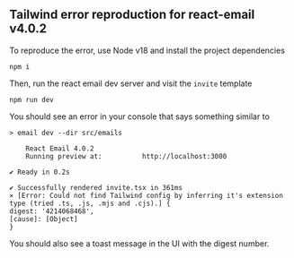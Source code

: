 ## Tailwind error reproduction for react-email v4.0.2

To reproduce the error, use Node v18 and install the project dependencies

```shell
npm i
```

Then, run the react email dev server and visit the `invite` template

```shell
npm run dev
```

You should see an error in your console that says something similar to 

```shell
> email dev --dir src/emails

    React Email 4.0.2
    Running preview at:          http://localhost:3000

✔ Ready in 0.2s

✔ Successfully rendered invite.tsx in 361ms
⨯ [Error: Could not find Tailwind config by inferring it's extension type (tried .ts, .js, .mjs and .cjs).] {
digest: '4214068468',
[cause]: [Object]
}
```

You should also see a toast message in the UI with the digest number. 